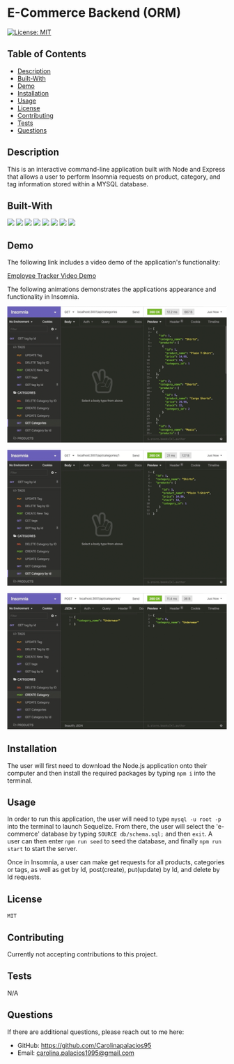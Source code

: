# E-Commerce Backend (ORM)

[![License: MIT](https://img.shields.io/badge/License-MIT-blue.svg)](https://opensource.org/licenses/MIT)
    
## Table of Contents
* [Description](#description)
* [Built-With](#built-with)
* [Demo](#demo)
* [Installation](#installation)
* [Usage](#usage)
* [License](#license)
* [Contributing](#contributing)
* [Tests](#tests)
* [Questions](#questions)

## Description
    
This is an interactive command-line application built with Node and Express that allows a user to perform Insomnia requests on product, category, and tag information stored within a MYSQL database.

## Built-With

<p>
  <img src="https://img.shields.io/badge/-Dotenv-ff69b4" />
  <img src="https://img.shields.io/badge/-ORM-brightgreen" />
  <img src="https://img.shields.io/badge/-Insomnia-red" />
  <img src="https://img.shields.io/badge/-Javascript-blueviolet" />
  <img src="https://img.shields.io/badge/-Express-grey" />
  <img src="https://img.shields.io/badge/MySql2-orange"  />
  <img src="https://img.shields.io/badge/-Node-green" />
  <img src="https://img.shields.io/badge/-SQL-blue" />
</p>

## Demo

The following link includes a video demo of the application's functionality:

[Employee Tracker Video Demo](https://drive.google.com/file/d/1k8UCD9597uOJOYib3l0n84ZkzznIt5AF/view)


The following animations demonstrates the applications appearance and functionality in Insomnia.

![Insomnia-Demo](./assets/13-orm-homework-demo-01.gif)

![Insomnia-Demo-Pt-2](./assets/13-orm-homework-demo-02.gif)

![Insomnia-Demo-Pt-3](./assets/13-orm-homework-demo-03.gif)

## Installation

The user will first need to download the Node.js application onto their computer and then install the required packages by typing `npm i` into the terminal.

## Usage

In order to run this application, the user will need to type `mysql -u root -p` into the terminal to launch Sequelize. From there, the user will select the 'e-commerce' database by typing `SOURCE db/schema.sql;` and then `exit`. A user can then enter `npm run seed` to seed the database, and finally `npm run start` to start the server. 

Once in Insomnia, a user can make get requests for all products, categories or tags, as well as get by Id, post(create), put(update) by Id, and delete by Id requests.
## License
        
    MIT

## Contributing

Currently not accepting contributions to this project.

## Tests

N/A

## Questions

If there are additional questions, please reach out to me here: 

* GitHub: https://github.com/Carolinapalacios95
* Email: carolina.palacios1995@gmail.com
